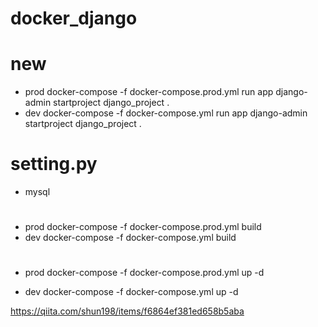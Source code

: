 # docker_django
 
# new
* prod
docker-compose -f docker-compose.prod.yml run app django-admin startproject django_project .
* dev
docker-compose -f docker-compose.yml run app django-admin startproject django_project .

# setting.py
* mysql

# 
* prod
docker-compose -f docker-compose.prod.yml build
* dev
docker-compose -f docker-compose.yml build

#
* prod
docker-compose -f docker-compose.prod.yml up -d

* dev
docker-compose -f docker-compose.yml up -d

https://qiita.com/shun198/items/f6864ef381ed658b5aba